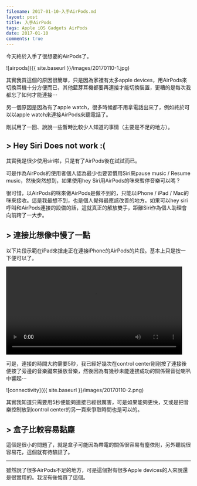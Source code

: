 ```yaml
---
filename: 2017-01-10-入手AirPods.md
layout: post
title: 入手AirPods
tags: Apple iOS Gadgets AirPods
date: 2017-01-10
comments: true
---
```


今天終於入手了很想要的AirPods了。

![airpods]({{ site.baseurl }}/images/20170110-1.jpg)

其實我買這個的原因很簡單，只是因為家裡有太多apple devices，用AirPods來切換耳機十分方便而已，其他藍芽耳機都要再連接才能切換裝置，更糟的是每次我都忘了如何才能連接⋯

另一個原因是因為有了apple watch，很多時候都不用拿電話出來了，例如終於可以以apple watch來連接AirPods來聽電話了。

剛試用了一回、說說一些暫時比較少人知道的事情（主要是不足的地方）。

## > Hey Siri Does not work :(

其實我是很少使用siri啦，只是有了AirPods後在試試而已。

可是作為AirPods的使用者個人認為最少也要習慣用Siri來pause music / Resume music，然後突然想到，如果使用hey Siri用AirPods的咪來暫停音樂可以嗎？

很可惜，以AirPods的咪來做AirPods是做不到的，只能以iPhone / iPad / Mac的咪來接收。這是我最想不到，也是個人覺得最應該改善的地方。如果可以hey siri呼叫和AirPods連接的設備的話，這就真正的解放雙手，距離Siri作為個人助理會向前跨了一大步。

## > 連接比想像中慢了一點

以下片段示範在iPad來搶走正在連接iPhone的AirPods的片段。基本上只是按一下便可以了。

<video width="480" src="{{ side.baseurl }} /images/20170110-1.MOV" controls > </video>

可是，連接的時間大約需要5秒，我已經好幾次在control center剛剛按了連接後便按了旁邊的音樂鍵來播放音樂，然後因為有幾秒未能連接成功的關係聲音從喇叭中響起⋯

![connectivity]({{ site.baseurl }}/images/20170110-2.png)

其實我知道只需要用5秒便能夠連接已經很厲害，可是如果能夠更快，又或是把音樂控制放到control center的另一頁來爭取時間也是可以的。

## > 盒子比較容易黏塵

這個是很小的問題了，就是盒子可能因為帶電的關係很容易有塵依附，另外聽說很容易花，這個就有待驗証了。

---

雖然說了很多AirPods不足的地方，可是這個對有很多Apple devices的人來說還是很實用的。我沒有後悔買了這個。